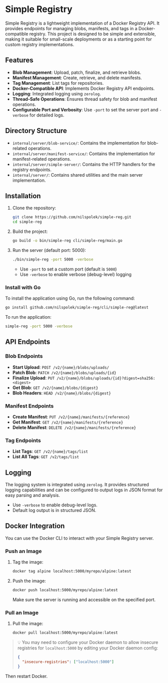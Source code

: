 # Simple Registry

Simple Registry is a lightweight implementation of a Docker Registry API. It provides endpoints for managing blobs, manifests, and tags in a Docker-compatible registry. This project is designed to be simple and extensible, making it suitable for small-scale deployments or as a starting point for custom registry implementations.

## Features

* **Blob Management**: Upload, patch, finalize, and retrieve blobs.
* **Manifest Management**: Create, retrieve, and delete manifests.
* **Tag Management**: List tags for repositories.
* **Docker-Compatible API**: Implements Docker Registry API endpoints.
* **Logging**: Integrated logging using `zerolog`.
* **Thread-Safe Operations**: Ensures thread safety for blob and manifest operations.
* **Configurable Port and Verbosity**: Use `-port` to set the server port and `-verbose` for detailed logs.

## Directory Structure

* `internal/server/blob-service/`: Contains the implementation for blob-related operations.
* `internal/server/manifest-service/`: Contains the implementation for manifest-related operations.
* `internal/server/simple-server/`: Contains the HTTP handlers for the registry endpoints.
* `internal/server/`: Contains shared utilities and the main server implementation.

## Installation

1. Clone the repository:

   ```bash
   git clone https://github.com/nilspolek/simple-reg.git
   cd simple-reg
   ```

2. Build the project:

   ```bash
   go build -o bin/simple-reg cli/simple-reg/main.go
   ```

3. Run the server (default port: 5000):

   ```bash
   ./bin/simple-reg -port 5000 -verbose
   ```

   * Use `-port` to set a custom port (default is `5000`)
   * Use `-verbose` to enable verbose (debug-level) logging

### Install with Go

To install the application using Go, run the following command:

```bash
go install github.com/nilspolek/simple-reg/cli/simple-reg@latest
```

To run the application:

```bash
simple-reg -port 5000 -verbose
```

## API Endpoints

### Blob Endpoints

* **Start Upload**: `POST /v2/{name}/blobs/uploads/`
* **Patch Blob**: `PATCH /v2/{name}/blobs/uploads/{id}`
* **Finalize Upload**: `PUT /v2/{name}/blobs/uploads/{id}?digest=sha256:<digest>`
* **Get Blob**: `GET /v2/{name}/blobs/{digest}`
* **Blob Headers**: `HEAD /v2/{name}/blobs/{digest}`

### Manifest Endpoints

* **Create Manifest**: `PUT /v2/{name}/manifests/{reference}`
* **Get Manifest**: `GET /v2/{name}/manifests/{reference}`
* **Delete Manifest**: `DELETE /v2/{name}/manifests/{reference}`

### Tag Endpoints

* **List Tags**: `GET /v2/{name}/tags/list`
* **List All Tags**: `GET /v2/tags/list`

## Logging

The logging system is integrated using `zerolog`. It provides structured logging capabilities and can be configured to output logs in JSON format for easy parsing and analysis.

* Use `-verbose` to enable debug-level logs.
* Default log output is in structured JSON.

## Docker Integration

You can use the Docker CLI to interact with your Simple Registry server.

### Push an Image

1. Tag the image:

   ```bash
   docker tag alpine localhost:5000/myrepo/alpine:latest
   ```

2. Push the image:

   ```bash
   docker push localhost:5000/myrepo/alpine:latest
   ```

   Make sure the server is running and accessible on the specified port.

### Pull an Image

1. Pull the image:

   ```bash
   docker pull localhost:5000/myrepo/alpine:latest
   ```

> 💡 You may need to configure your Docker daemon to allow insecure registries for `localhost:5000` by editing your Docker daemon config:
>
> ```json
> {
>   "insecure-registries": ["localhost:5000"]
> }
> ```

Then restart Docker.
